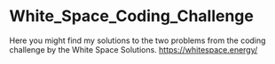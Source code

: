 # White_Space_Coding_Challenge
Here you might find my solutions to the two problems from the coding challenge by the White Space Solutions. 
https://whitespace.energy/

